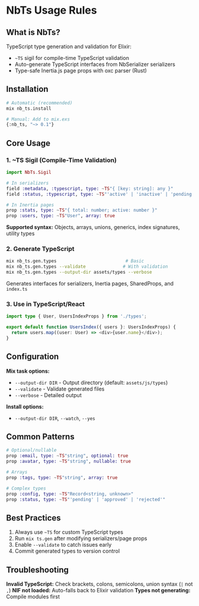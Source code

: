 # NbTs Usage Rules

## What is NbTs?

TypeScript type generation and validation for Elixir:
- `~TS` sigil for compile-time TypeScript validation
- Auto-generate TypeScript interfaces from NbSerializer serializers
- Type-safe Inertia.js page props with oxc parser (Rust)

## Installation

```bash
# Automatic (recommended)
mix nb_ts.install

# Manual: Add to mix.exs
{:nb_ts, "~> 0.1"}
```

## Core Usage

### 1. ~TS Sigil (Compile-Time Validation)

```elixir
import NbTs.Sigil

# In serializers
field :metadata, :typescript, type: ~TS"{ [key: string]: any }"
field :status, :typescript, type: ~TS"'active' | 'inactive' | 'pending'"

# In Inertia pages
prop :stats, type: ~TS"{ total: number; active: number }"
prop :users, type: ~TS"User", array: true
```

**Supported syntax:** Objects, arrays, unions, generics, index signatures, utility types

### 2. Generate TypeScript

```bash
mix nb_ts.gen.types                          # Basic
mix nb_ts.gen.types --validate              # With validation
mix nb_ts.gen.types --output-dir assets/types --verbose
```

Generates interfaces for serializers, Inertia pages, SharedProps, and `index.ts`

### 3. Use in TypeScript/React

```typescript
import type { User, UsersIndexProps } from './types';

export default function UsersIndex({ users }: UsersIndexProps) {
  return users.map((user: User) => <div>{user.name}</div>);
}
```

## Configuration

**Mix task options:**
- `--output-dir DIR` - Output directory (default: `assets/js/types`)
- `--validate` - Validate generated files
- `--verbose` - Detailed output

**Install options:**
- `--output-dir DIR`, `--watch`, `--yes`

## Common Patterns

```elixir
# Optional/nullable
prop :email, type: ~TS"string", optional: true
prop :avatar, type: ~TS"string", nullable: true

# Arrays
prop :tags, type: ~TS"string", array: true

# Complex types
prop :config, type: ~TS"Record<string, unknown>"
prop :status, type: ~TS"'pending' | 'approved' | 'rejected'"
```

## Best Practices

1. Always use `~TS` for custom TypeScript types
2. Run `mix ts.gen` after modifying serializers/page props
3. Enable `--validate` to catch issues early
4. Commit generated types to version control

## Troubleshooting

**Invalid TypeScript:** Check brackets, colons, semicolons, union syntax (`|` not `,`)
**NIF not loaded:** Auto-falls back to Elixir validation
**Types not generating:** Compile modules first
